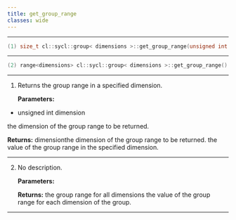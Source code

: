 ```yaml
---
title: get_group_range
classes: wide
---
```



---

```cpp
(1) size_t cl::sycl::group< dimensions >::get_group_range(unsigned int dimension) const
```

---

```cpp
(2) range<dimensions> cl::sycl::group< dimensions >::get_group_range() const
```

---

1. Returns the group range in a specified dimension. 

   **Parameters:**

  * unsigned int dimension

   the dimension of the group range to be returned. 

   **Returns:** dimensionthe dimension of the group range to be returned. the value of the group range in the specified dimension. 

---

2. No description.

   **Parameters:**

   **Returns:** the group range for all dimensions the value of the group range for each dimension of the group. 

---

